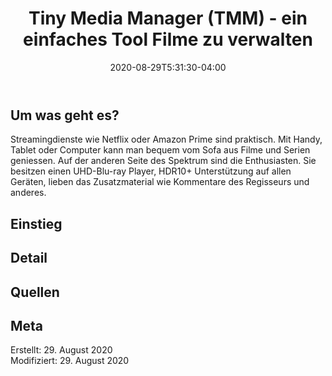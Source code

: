 ﻿---
title: "Tiny Media Manager (TMM) - ein einfaches Tool Filme zu verwalten"
date: 2020-08-29T5:31:30-04:00
categories:
  - media
  - praxis
tags:
  - tool
  - 
---

## Um was geht es?  

Streamingdienste wie Netflix oder Amazon Prime sind praktisch. Mit Handy, Tablet oder Computer kann man bequem vom Sofa aus Filme und Serien geniessen. Auf der anderen Seite des Spektrum sind die Enthusiasten. Sie besitzen einen UHD-Blu-ray Player, HDR10+ Unterstützung auf allen Geräten, lieben das Zusatzmaterial wie Kommentare des Regisseurs und anderes.  



## Einstieg  

## Detail

## Quellen  


## Meta

Erstellt:		29. August 2020  
Modifiziert:	29. August 2020
